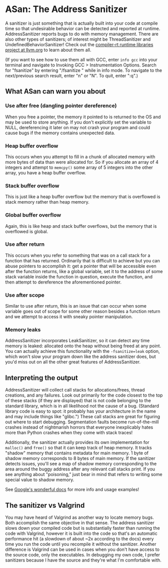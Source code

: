 # ASan: The Address Sanitizer

A sanitizer is just something that is actually built into your code at compile time so that undesirable behavior can be detected and reported at runtime. AddressSanitizer reports bugs to do with memory management. There are also other types of sanitizers; of interest might be ThreadSanitizer and UndefinedBehaviorSanitizer! Check out the [compiler-rt runtime libraries project at llvm.org](https://compiler-rt.llvm.org/) to learn about them all.

(If you want to see how to use them all with GCC, enter `info gcc` into your terminal and navigate to Invoking GCC > Instrumentation Options. Search for "fsanitize" by entering "/fsanitize <enter>" while in info mode. To navigate to the next/previous search result, enter "n" or "N". To quit, enter ":q".)

## What ASan can warn you about

### Use after free (dangling pointer dereference)

When you free a pointer, the memory it pointed to is returned to the OS and may be used to store anything. If you don't explicitly set the variable to NULL, dereferencing it later on may not crash your program and could cause bugs if the memory contains unexpected data.

### Heap buffer overflow

This occurs when you attempt to fill in a chunk of allocated memory with more bytes of data than were allocated for. So if you allocate an array of 4 integers and attempt to ```memcpy()``` some array of 5 integers into the other array, you have a heap buffer overflow.

### Stack buffer overflow

This is just like a heap buffer overflow but the memory that is overflowed is stack memory rather than heap memory.

### Global buffer overflow

Again, this is like heap and stack buffer overflows, but the memory that is overflowed is global.

### Use after return

This occurs when you refer to something that was on a call stack for a function that has returned. Ordinarily that is difficult to achieve but you can abuse pointers to accomplish it: get a pointer that will be accessible even after the function returns, like a global variable, set it to the address of some stack variable inside the function in question, execute the function, and then attempt to dereference the aforementioned pointer.

### Use after scope

Similar to use after return, this is an issue that can occur when some variable goes out of scope for some other reason besides a function return and we attempt to access it with sneaky pointer manipulation.

### Memory leaks

AddressSanitizer incorporates LeakSanitizer, so it can detect any time memory is leaked: allocated onto the heap without being freed at any point. You can actually achieve this functionality with the ```-fsanitize=leak``` option, which won't slow your program down like the address sanitizer does, but you'd miss out on all the other great features of AddressSanitizer.

## Interpreting the output

AddressSanitizer will collect call stacks for allocations/frees, thread creations, and any failures. Look out primarily for the code closest to the top of these stacks (if they are displayed) that is not code belonging to the standard library, which is in all likelihood not the cause of a bug. (Standard library code is easy to spot: it probably has your architecture in the name and may include things like "glibc.") These call stacks are great for figuring out where to start debugging. Segmentation faults become run-of-the-mill crashes instead of nightmarish horrors that everyone inexplicably hates more than Python crashes when they come with stack traces!

Additionally, the sanitizer actually provides its own implementation for ```malloc()``` and ```free()``` so that it can keep track of heap memory. It tracks "shadow" memory that contains metadata for main memory. 1 byte of shadow memory corresponds to 8 bytes of main memory. If the sanitizer detects issues, you'll see a map of shadow memory corresponding to the area around the buggy address after any relevant call stacks print. If you see anything about "poisoning," just bear in mind that refers to writing some special value to shadow memory.

See [Google's wonderful docs](https://github.com/google/sanitizers/wiki/AddressSanitizer) for more info and usage examples!

## The sanitizer vs Valgrind

You may have heard of Valgrind as another way to locate memory bugs. Both accomplish the same objective in that sense. The address sanitizer slows down your compiled code but is substantially faster than running the code with Valgrind, however it is built into the code so that's an automatic performance hit (a slowdown of about ~2x according to the docs) every time you run the code until you recompile it without the sanitizer. Another difference is Valgrind can be used in cases when you don't have access to the source code, only the executables. In debugging my own code, I prefer sanitizers because I have the source and they're what I'm comfortable with.
